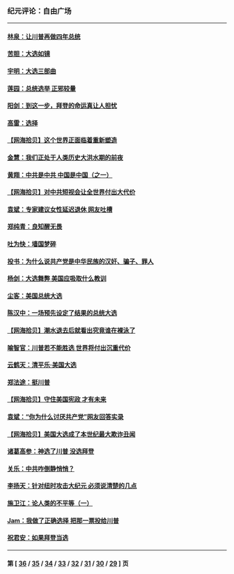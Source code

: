 ### 纪元评论：自由广场
---
#### [林泉：让川普再做四年总统](../../pages/nsc993/n12550640.md) 
#### [苦胆：大选如镜](../../pages/nsc993/n12550630.md) 
#### [宇明：大选三部曲](../../pages/nsc993/n12550603.md) 
#### [莲园：总统选举 正邪较量](../../pages/nsc993/n12550594.md) 
#### [阳剑：到这一步，拜登的命运真让人担忧](../../pages/nsc993/n12549093.md) 
#### [高雷：选择](../../pages/nsc993/n12549087.md) 
#### [【网海拾贝】这个世界正面临着重新塑造](../../pages/nsc993/n12548326.md) 
#### [金慧：我们正处于人类历史大洪水期的前夜](../../pages/nsc993/n12547914.md) 
#### [黄翔：中共是中共 中国是中国（之一）](../../pages/nsc993/n12547576.md) 
#### [【网海拾贝】对中共短视会让全世界付出大代价](../../pages/nsc993/n12546043.md) 
#### [袁斌：专家建议女性延迟退休 网友吐槽](../../pages/nsc993/n12545424.md) 
#### [郑纯青：良知醒无畏](../../pages/nsc993/n12545394.md) 
#### [吐为快：墙国梦碎](../../pages/nsc993/n12545309.md) 
#### [投书：为什么说共产党是中华民族的汉奸、骗子、罪人](../../pages/nsc993/n12545089.md) 
#### [杨剑：大选舞弊 美国应吸取什么教训](../../pages/nsc993/n12543937.md) 
#### [尘客：美国总统大选](../../pages/nsc993/n12543828.md) 
#### [陈汉中：一场预先设定了结果的总统大选](../../pages/nsc993/n12543564.md) 
#### [【网海拾贝】潮水退去后就看出究竟谁在裸泳了](../../pages/nsc993/n12543321.md) 
#### [喻智官：川普若不能胜选 世界将付出沉重代价](../../pages/nsc993/n12541352.md) 
#### [云鹤天：清平乐‧美国大选](../../pages/nsc993/n12540916.md) 
#### [郑法途：挺川普](../../pages/nsc993/n12540898.md) 
#### [【网海拾贝】守住美国宪政 才有未来](../../pages/nsc993/n12540423.md) 
#### [袁斌：“你为什么讨厌共产党”网友回答实录](../../pages/nsc993/n12540208.md) 
#### [【网海拾贝】美国大选成了本世纪最大欺诈丑闻](../../pages/nsc993/n12538029.md) 
#### [诸葛高参：神选了川普 没选拜登](../../pages/nsc993/n12537664.md) 
#### [关乐：中共咋倒静悄悄？](../../pages/nsc993/n12537615.md) 
#### [李扬天：针对纽时攻击大纪元 必须说清楚的几点](../../pages/nsc993/n12536001.md) 
#### [施卫江：论人类的不平等（一）](../../pages/nsc993/n12535700.md) 
#### [Jam：我做了正确选择 把那一票投给川普](../../pages/nsc993/n12535743.md) 
#### [祝君安：如果拜登当选](../../pages/nsc993/n12535726.md) 

---
#### 第 [ [36](./36.md) / [35](./35.md) / [34](./34.md) / [33](./33.md) / [32](./32.md) / [31](./31.md) / [30](./30.md) / [29](./29.md) ] 页
